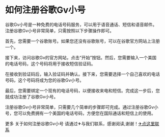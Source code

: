 # 如何注册谷歌Gv小号

谷歌Gv小号是一种免费的电话号码服务，可以用于语音通话、短信和语音邮件。注册谷歌Gv小号非常简单，只需按照以下步骤操作即可。

首先，您需要一个谷歌账号。如果您还没有谷歌账号，可以在谷歌官方网站上注册一个。

接下来，访问谷歌Gv的官方网站，点击“开始”按钮。然后，您需要输入一个美国的电话号码，这个号码将用于接收短信验证码。

在接收到验证码后，输入验证码并确认。接下来，您需要选择一个自己喜欢的电话号码，这个号码将成为您的谷歌Gv小号。

最后，您需要绑定一个现有的电话号码，以便接收来电和短信。完成这一步后，您就成功注册了谷歌Gv小号。

注册谷歌Gv小号非常简单，只需要几个简单的步骤即可完成。通过注册谷歌Gv小号，您可以免费拥有一个美国的电话号码，方便您在国际通话和短信上的使用。

更多 关于如何注册谷歌Gv小号 请通过✈与我们联系，感谢阅读,谢谢！[✈点这里联系](https://lm.k02.cc)